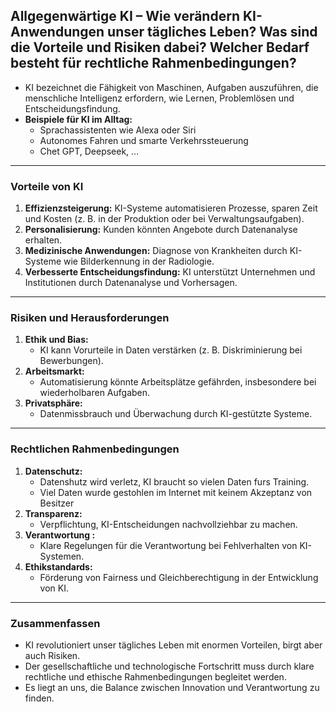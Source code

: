 ## Allgegenwärtige KI – Wie verändern KI-Anwendungen unser tägliches Leben? Was sind die Vorteile und Risiken dabei? Welcher Bedarf besteht für rechtliche Rahmenbedingungen?


- KI bezeichnet die Fähigkeit von Maschinen, Aufgaben auszuführen, die menschliche Intelligenz erfordern, wie Lernen, Problemlösen und Entscheidungsfindung.
- **Beispiele für KI im Alltag:**
    - Sprachassistenten wie Alexa oder Siri
    - Autonomes Fahren und smarte Verkehrssteuerung
    - Chet GPT, Deepseek, …

---

### **Vorteile von KI**

1. **Effizienzsteigerung:** KI-Systeme automatisieren Prozesse, sparen Zeit und Kosten (z. B. in der Produktion oder bei Verwaltungsaufgaben).
2. **Personalisierung:** Kunden könnten Angebote durch Datenanalyse erhalten.
3. **Medizinische Anwendungen:** Diagnose von Krankheiten durch KI-Systeme wie Bilderkennung in der Radiologie.
4. **Verbesserte Entscheidungsfindung:** KI unterstützt Unternehmen und Institutionen durch Datenanalyse und Vorhersagen.

---

### **Risiken und Herausforderungen**

1. **Ethik und Bias:**
    - KI kann Vorurteile in Daten verstärken (z. B. Diskriminierung bei Bewerbungen).
2. **Arbeitsmarkt:**
    - Automatisierung könnte Arbeitsplätze gefährden, insbesondere bei wiederholbaren Aufgaben.
3. **Privatsphäre:**
    - Datenmissbrauch und Überwachung durch KI-gestützte Systeme.

---

### **Rechtlichen Rahmenbedingungen**

1. **Datenschutz:**
    - Datenshutz wird verletz, KI braucht so vielen Daten furs Training.
    - Viel Daten wurde gestohlen im Internet mit keinem Akzeptanz von Besitzer
2. **Transparenz:**
    - Verpflichtung, KI-Entscheidungen nachvollziehbar zu machen.
3. **Verantwortung :**
    - Klare Regelungen für die Verantwortung bei Fehlverhalten von KI-Systemen.
4. **Ethikstandards:**
    - Förderung von Fairness und Gleichberechtigung in der Entwicklung von KI.

---

### **Zusammenfassen**

- KI revolutioniert unser tägliches Leben mit enormen Vorteilen, birgt aber auch Risiken.
- Der gesellschaftliche und technologische Fortschritt muss durch klare rechtliche und ethische Rahmenbedingungen begleitet werden.
- Es liegt an uns, die Balance zwischen Innovation und Verantwortung zu finden.
